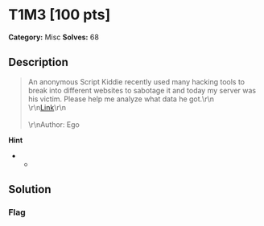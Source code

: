 # T1M3 [100 pts]

**Category:** Misc
**Solves:** 68

## Description
>An anonymous Script Kiddie recently used many hacking tools to break into different websites to sabotage it and today my server was his victim. Please help me analyze what data he got.\r\n<br>\r\n[Link](https://drive.google.com/file/d/1wGqihiDmn68ZFoGKTGkqi2sEd0LA20tS/view)\r\n<br><br>\r\nAuthor: Ego

**Hint**
* -

## Solution

### Flag

